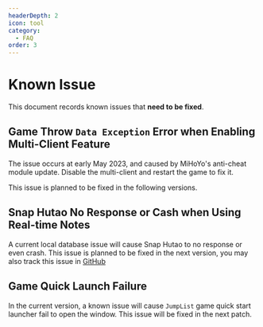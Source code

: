 ```yaml
---
headerDepth: 2
icon: tool
category:
  - FAQ
order: 3
---
```


# Known Issue

This document records known issues that **need to be fixed**.

## Game Throw `Data Exception` Error when Enabling Multi-Client Feature

The issue occurs at early May 2023, and caused by MiHoYo's anti-cheat module update. Disable the multi-client and 
restart the game to fix it.

This issue is planned to be fixed in the following versions.

## Snap Hutao No Response or Cash when Using Real-time Notes

A current local database issue will cause Snap Hutao to no response or even crash. 
This issue is planned to be fixed in the next version, you may also track this issue in 
[GitHub](https://github.com/DGP-Studio/Snap.Hutao/issues/706)

## Game Quick Launch Failure

In the current version, a known issue will cause `JumpList` game quick start launcher fail to 
open the window. This issue will be fixed in the next patch.
